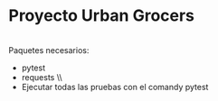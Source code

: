 # Proyecto Urban Grocers 
\
Paquetes necesarios: 
- pytest
- requests
\\\
- Ejecutar todas las pruebas con el comandy pytest
